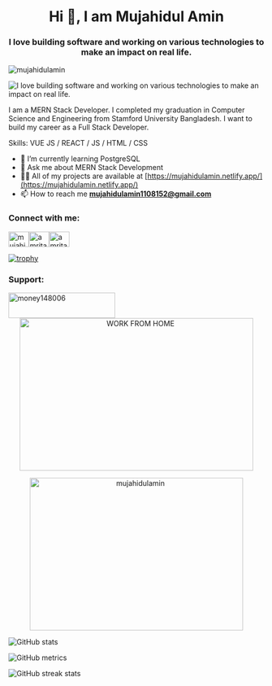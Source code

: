 <h1 align="center">Hi 👋, I am Mujahidul Amin</h1>
<h3 align="center">I love building software and working on various technologies to make an impact on real life.</h3>

<p align="left"> <img src="https://komarev.com/ghpvc/?username=mujahidulamin&label=Profile%20views&color=0e75b6&style=flat" alt="mujahidulamin" /> </p>

![I love building software and working on various technologies to make an impact on real life.](https://i.ibb.co/gjKhj3s/2020-03-11-18-56-14-947.jpg)

I am a MERN Stack Developer. I completed my graduation in Computer Science and Engineering from Stamford University Bangladesh.  I want to build my career as a Full Stack Developer.

Skills: VUE JS / REACT / JS / HTML / CSS

- 🌱 I’m currently learning PostgreSQL 
- 💬 Ask me about MERN Stack Development
- 👨‍💻 All of my projects are available at [https://mujahidulamin.netlify.app/](https://mujahidulamin.netlify.app/)
- 📫 How to reach me **mujahidulamin1108152@gmail.com**


<h3 align="left">Connect with me:</h3>
<p align="left">
<a href="https://www.linkedin.com/in/mujahidul-amin/" target="blank"><img align="center" src="https://raw.githubusercontent.com/rahuldkjain/github-profile-readme-generator/master/src/images/icons/Social/linked-in-alt.svg" alt="mujahidul-amin" height="30" width="40" /><a href="https://www.facebook.com/mujahidul.amin" target="blank"><img align="center" src="https://raw.githubusercontent.com/rahuldkjain/github-profile-readme-generator/master/src/images/icons/Social/facebook.svg" alt="amritasj_08" height="30" width="40" /><a href="https://github.com/mujahidulamin" target="blank"><img align="center" src="https://raw.githubusercontent.com/rahuldkjain/github-profile-readme-generator/master/src/images/icons/Social/github.svg" alt="amrita1295" height="30" width="40" /></a></a></p>

[![trophy](https://github-profile-trophy.vercel.app/?username=mujahidulamin)](https://github.com/ryo-ma/github-profile-trophy)

<h3 align="left">Support:</h3>
<a href="https://www.buymeacoffee.com/money148006"> <img align="center" src="https://cdn.buymeacoffee.com/buttons/v2/default-yellow.png" height="50" width="210" alt="money148006" /></a>

<div align="center" > <img  src="https://user-images.githubusercontent.com/56605853/196895744-701ea3d3-2a7e-44cf-ac56-4f076530793d.gif" alt="WORK FROM HOME" width="460" height="300"/>
</div>


<p align="center"><img  src="https://github-readme-stats.vercel.app/api/top-langs?username=mujahidulamin&show_icons=true&locale=en&layout=compact" alt="mujahidulamin"  width="420" height="300"  /> 


![GitHub stats](https://github-readme-stats.vercel.app/api?username=mujahidulamin&show_icons=true&count_private=true)  
 
![GitHub metrics](https://metrics.lecoq.io/mujahidulamin)  

![GitHub streak stats](https://streak-stats.demolab.com/?user=mujahidulamin)  
 
